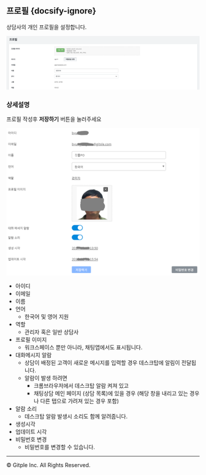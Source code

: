 ## 프로필 {docsify-ignore}

상담사의 개인 프로필을 설정합니다.

![Workspace Profile](assets/images/ws-user-profile/wsUserProfile.png)


### 상세설명

프로필 작성후 **저장하기** 버튼을 눌러주세요

![Workspace Profile](assets/images/ws-user-profile/wsProfile.png)

* 아이디
* 이메일
* 이름
* 언어
  - 한국어 및 영어 지원
* 역할
  - 관리자 혹은 일반 상담사
* 프로필 이미지
  - 워크스페이스 뿐만 아니라, 채팅앱에서도 표시됩니다.
* 대화메시지 알람
  - 상담이 배정된 고객이 새로운 메시지를 입력할 경우 데스크탑에 알림이 전달됩니다.
  - 알람이 발생 하려면
    - 크롬브라우저에서 데스크탑 알람 켜져 있고
    - 채팅상담 메인 페이지 (상담 목록)에 있을 경우
      (해당 창을 내리고 있는 경우나 다른 탭으로 가려져 있는 경우 포함)
* 알람 소리
  - 데스크탑 알람 발생시 소리도 함께 알려줍니다.
* 생성시각
* 업데이트 시각
* 비밀번호 변경
  - 비밀번호를 변경할 수 있습니다.

---

© Gitple Inc. All Rights Reserved.
